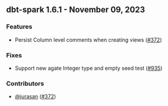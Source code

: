 ## dbt-spark 1.6.1 - November 09, 2023

### Features

- Persist Column level comments when creating views ([#372](https://github.com/dbt-labs/dbt-spark/issues/372))

### Fixes

- Support new agate Integer type and empty seed test ([#935](https://github.com/dbt-labs/dbt-spark/issues/935))

### Contributors
- [@jurasan](https://github.com/jurasan) ([#372](https://github.com/dbt-labs/dbt-spark/issues/372))
